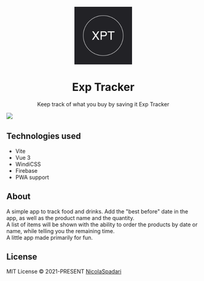 <p align="center">
    <img width="150" src="./public/android-chrome-192x192.png" alt="Exp Tracker">
</p>

<h1 align="center"> Exp Tracker </h1>

<p align="center">
Keep track of what you buy by saving it Exp Tracker
</p>

<img src="https://img.shields.io/github/license/NicolaSpadari/exp-tracker" />

<br>

## Technologies used

- Vite
- Vue 3
- WindiCSS
- Firebase
- PWA support

## About

A simple app to track food and drinks. Add the "best before" date in the app, as well as the product name and the quantity.
<br>
A list of items will be shown with the ability to order the products by date or name, while telling you the remaining time.
<br>
A little app made primarily for fun.

## License

MIT License © 2021-PRESENT [NicolaSpadari](https://github.com/NicolaSpadari)
